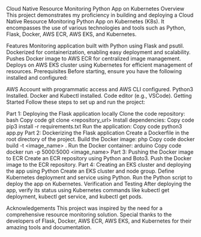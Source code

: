 Cloud Native Resource Monitoring Python App on Kubernetes
Overview
This project demonstrates my proficiency in building and deploying a Cloud Native Resource Monitoring Python App on Kubernetes (K8s). It encompasses the use of various technologies and tools such as Python, Flask, Docker, AWS ECR, AWS EKS, and Kubernetes.

Features
Monitoring application built with Python using Flask and psutil.
Dockerized for containerization, enabling easy deployment and scalability.
Pushes Docker image to AWS ECR for centralized image management.
Deploys on AWS EKS cluster using Kubernetes for efficient management of resources.
Prerequisites
Before starting, ensure you have the following installed and configured:

AWS Account with programmatic access and AWS CLI configured.
Python3 Installed.
Docker and Kubectl installed.
Code editor (e.g., VSCode).
Getting Started
Follow these steps to set up and run the project:

Part 1: Deploying the Flask application locally
Clone the code repository:
bash
Copy code
git clone <repository_url>
Install dependencies:
Copy code
pip3 install -r requirements.txt
Run the application:
Copy code
python3 app.py
Part 2: Dockerizing the Flask application
Create a Dockerfile in the root directory of the project.
Build the Docker image:
php
Copy code
docker build -t <image_name> .
Run the Docker container:
arduino
Copy code
docker run -p 5000:5000 <image_name>
Part 3: Pushing the Docker image to ECR
Create an ECR repository using Python and Boto3.
Push the Docker image to the ECR repository.
Part 4: Creating an EKS cluster and deploying the app using Python
Create an EKS cluster and node group.
Define Kubernetes deployment and service using Python.
Run the Python script to deploy the app on Kubernetes.
Verification and Testing
After deploying the app, verify its status using Kubernetes commands like kubectl get deployment, kubectl get service, and kubectl get pods.

Acknowledgements
This project was inspired by the need for a comprehensive resource monitoring solution.
Special thanks to the developers of Flask, Docker, AWS ECR, AWS EKS, and Kubernetes for their amazing tools and documentation.
